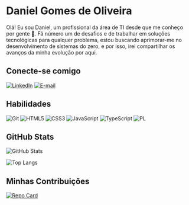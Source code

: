 # Daniel Gomes de Oliveira

Olá! Eu sou Daniel, um profissional da área de TI desde que me conheço por gente 🙂. Fã número um de desafios e de trabalhar em soluções tecnológicas para qualquer problema, estou buscando aprimorar-me no desenvolvimento de sistemas do zero, e por isso, irei compartilhar os avanços da minha evolução por aqui.

## Conecte-se comigo

[![LinkedIn](https://img.shields.io/badge/LinkedIn-0077B5?style=for-the-badge&logo=linkedin&logoColor=white)](https://www.linkedin.com/in/daniel-g-oliveira/)
[![E-mail](https://img.shields.io/badge/-Email-000?style=for-the-badge&logo=microsoft-outlook&logoColor=007BFF)](mailto:danielgomesdeoliveira@outlook.com.br)

## Habilidades

![Git](https://img.shields.io/badge/GIT-E44C30?style=for-the-badge&logo=git&logoColor=white)
![HTML5](https://img.shields.io/badge/HTML5-E34F26?style=for-the-badge&logo=html5&logoColor=white)
![CSS3](https://img.shields.io/badge/CSS3-1572B6?style=for-the-badge&logo=css3&logoColor=white)
![JavaScript](https://img.shields.io/badge/JavaScript-F7DF1E?style=for-the-badge&logo=javascript&logoColor=black)
![TypeScript](https://img.shields.io/badge/TypeScript-007ACC?style=for-the-badge&logo=typescript&logoColor=white)
![PL](https://img.shields.io/badge/PL%2FSQL-FFFFFF?style=for-the-badge&logo=oracle&logoColor=FF0000&labelColor=FFFFFF&color=FF0000)

## GitHub Stats

![GitHub Stats](https://github-readme-stats.vercel.app/api?username=danielgomees&theme=transparent&bg_color=001C42&border_color=FFF&show_icons=true&icon_color=E94D5F&hide_title=true&hide=stars&text_color=FFF)

![Top Langs](https://github-readme-stats-git-masterrstaa-rickstaa.vercel.app/api/top-langs/?username=danielgomees&layout=compact&bg_color=001C42&border_color=FFF&title_color=E94D5F&text_color=FFF)

## Minhas Contribuições

[![Repo Card](https://github-readme-stats.vercel.app/api/pin/?username=danielgomees&repo=dio-lab-open-source&bg_color=001C42&border_color=FFF&show_icons=true&icon_color=FFF&title_color=E94D5F&text_color=FFF)](https://github.com/digitalinnovationone/dio-lab-open-source/tree/main)
